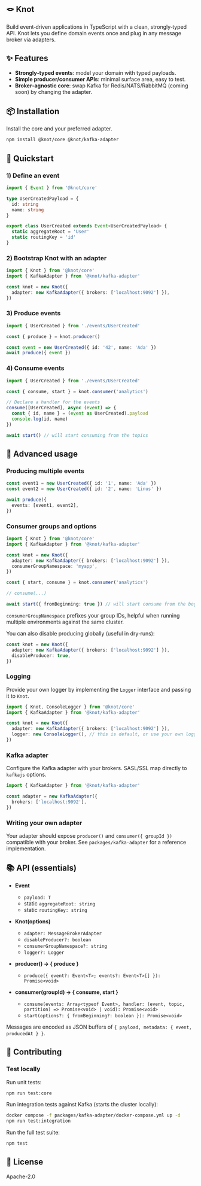 ## 🪢 Knot

Build event‑driven applications in TypeScript with a clean, strongly‑typed API. Knot lets you define domain events once and plug in any message broker via adapters.

## ✨ Features

- **Strongly‑typed events**: model your domain with typed payloads.
- **Simple producer/consumer APIs**: minimal surface area, easy to test.
- **Broker‑agnostic core**: swap Kafka for Redis/NATS/RabbitMQ (coming soon) by changing the adapter.

## 📦 Installation

Install the core and your preferred adapter.

```bash
npm install @knot/core @knot/kafka-adapter
```

## 🚀 Quickstart

### 1) Define an event

```ts
import { Event } from '@knot/core'

type UserCreatedPayload = {
  id: string
  name: string
}

export class UserCreated extends Event<UserCreatedPayload> {
  static aggregateRoot = 'User'
  static routingKey = 'id'
}
```

### 2) Bootstrap Knot with an adapter

```ts
import { Knot } from '@knot/core'
import { KafkaAdapter } from '@knot/kafka-adapter'

const knot = new Knot({
  adapter: new KafkaAdapter({ brokers: ['localhost:9092'] }),
})
```

### 3) Produce events

```ts
import { UserCreated } from './events/UserCreated'

const { produce } = knot.producer()

const event = new UserCreated({ id: '42', name: 'Ada' })
await produce({ event })
```

### 4) Consume events

```ts
import { UserCreated } from './events/UserCreated'

const { consume, start } = knot.consumer('analytics')

// Declare a handler for the events
consume([UserCreated], async (event) => {
  const { id, name } = (event as UserCreated).payload
  console.log(id, name)
})

await start() // will start consuming from the topics
```

## 🧩 Advanced usage

### Producing multiple events

```ts
const event1 = new UserCreated({ id: '1', name: 'Ada' })
const event2 = new UserCreated({ id: '2', name: 'Linus' })

await produce({
  events: [event1, event2],
})
```

### Consumer groups and options

```ts
import { Knot } from '@knot/core'
import { KafkaAdapter } from '@knot/kafka-adapter'

const knot = new Knot({
  adapter: new KafkaAdapter({ brokers: ['localhost:9092'] }),
  consumerGroupNamespace: 'myapp',
})

const { start, consume } = knot.consumer('analytics')

// consume(...)

await start({ fromBeginning: true }) // will start consume from the beginning
```

`consumerGroupNamespace` prefixes your group IDs, helpful when running multiple environments against the same cluster.

You can also disable producing globally (useful in dry‑runs):

```ts
const knot = new Knot({
  adapter: new KafkaAdapter({ brokers: ['localhost:9092'] }),
  disableProducer: true,
})
```

### Logging

Provide your own logger by implementing the `Logger` interface and passing it to `Knot`.

```ts
import { Knot, ConsoleLogger } from '@knot/core'
import { KafkaAdapter } from '@knot/kafka-adapter'

const knot = new Knot({
  adapter: new KafkaAdapter({ brokers: ['localhost:9092'] }),
  logger: new ConsoleLogger(), // this is default, or use your own logger
})
```

### Kafka adapter

Configure the Kafka adapter with your brokers. SASL/SSL map directly to `kafkajs` options.

```ts
import { KafkaAdapter } from '@knot/kafka-adapter'

const adapter = new KafkaAdapter({
  brokers: ['localhost:9092'],
})
```

### Writing your own adapter

Your adapter should expose `producer()` and `consumer({ groupId })` compatible with your broker. See `packages/kafka-adapter` for a reference implementation.

## 📚 API (essentials)

- **Event<T>**
  - `payload: T`
  - static `aggregateRoot: string`
  - static `routingKey: string`

- **Knot(options)**
  - `adapter: MessageBrokerAdapter`
  - `disableProducer?: boolean`
  - `consumerGroupNamespace?: string`
  - `logger?: Logger`

- **producer() → { produce }**
  - `produce({ event?: Event<T>; events?: Event<T>[] }): Promise<void>`

- **consumer(groupId) → { consume, start }**
  - `consume(events: Array<typeof Event>, handler: (event, topic, partition) => Promise<void> | void): Promise<void>`
  - `start(options?: { fromBeginning?: boolean }): Promise<void>`

Messages are encoded as JSON buffers of `{ payload, metadata: { event, producedAt } }`.

## 🤝 Contributing

### Test locally

Run unit tests:

```bash
npm run test:core
```

Run integration tests against Kafka (starts the cluster locally):

```bash
docker compose -f packages/kafka-adapter/docker-compose.yml up -d
npm run test:integration
```

Run the full test suite:

```bash
npm test
```

## 📄 License

Apache-2.0
